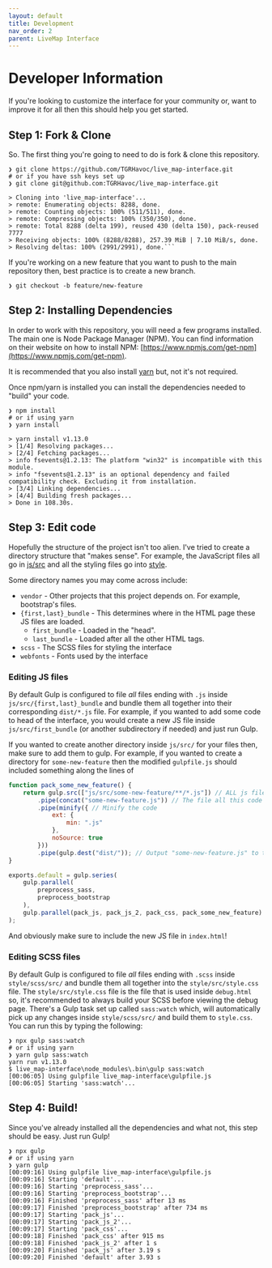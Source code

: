 ```yaml
---
layout: default
title: Development
nav_order: 2
parent: LiveMap Interface
---
```


# Developer Information

If you're looking to customize the interface for your community or, want to improve it for all then this should help you get started.

## Step 1: Fork & Clone

So. The first thing you're going to need to do is fork & clone this repository.
```shell
❯ git clone https://github.com/TGRHavoc/live_map-interface.git
# or if you have ssh keys set up
❯ git clone git@github.com:TGRHavoc/live_map-interface.git

> Cloning into 'live_map-interface'...
> remote: Enumerating objects: 8288, done.
> remote: Counting objects: 100% (511/511), done.
> remote: Compressing objects: 100% (350/350), done.
> remote: Total 8288 (delta 199), reused 430 (delta 150), pack-reused 7777
> Receiving objects: 100% (8288/8288), 257.39 MiB | 7.10 MiB/s, done.
> Resolving deltas: 100% (2991/2991), done.```
```

If you're working on a new feature that you want to push to the main repository then, best practice is to create a new branch.
```shell
❯ git checkout -b feature/new-feature
```

## Step 2: Installing Dependencies

In order to work with this repository, you will need a few programs installed.
The main one is Node Package Manager (NPM).
You can find information on their website on how to install NPM: [https://www.npmjs.com/get-npm](https://www.npmjs.com/get-npm).

It is recommended that you also install [yarn](https://classic.yarnpkg.com/en/docs/install/) but, not it's not required.

Once npm/yarn is installed you can install the dependencies needed to "build" your code.

```
❯ npm install 
# or if using yarn
❯ yarn install

> yarn install v1.13.0
> [1/4] Resolving packages...
> [2/4] Fetching packages...
> info fsevents@1.2.13: The platform "win32" is incompatible with this module.
> info "fsevents@1.2.13" is an optional dependency and failed compatibility check. Excluding it from installation.
> [3/4] Linking dependencies...
> [4/4] Building fresh packages...
> Done in 108.30s.
```

## Step 3: Edit code

Hopefully the structure of the project isn't too alien.
I've tried to create a directory structure that "makes sense".
For example, the JavaScript files all go in [js/src](https://github.com/TGRHavoc/live_map-interface/tree/master/js) and all the styling files go into [style](https://github.com/TGRHavoc/live_map-interface/tree/master/style).

Some directory names you may come across include:
- `vendor` - Other projects that this project depends on. For example, bootstrap's files.
- `{first,last}_bundle` - This determines where in the HTML page these JS files are loaded.
  - `first_bundle` - Loaded in the "head".
  - `last_bundle` - Loaded after all the other HTML tags.
- `scss` - The SCSS files for styling the interface
- `webfonts` - Fonts used by the interface

### Editing JS files

By default Gulp is configured to file _all_ files ending with `.js` inside `js/src/{first,last}_bundle` and bundle them all together into their corresponding `dist/*.js` file.
For example, if you wanted to add some code to head of the interface, you would create a new JS file inside `js/src/first_bundle` (or another subdirectory if needed) and just run Gulp.

If you wanted to create another directory inside `js/src/` for your files then, make sure to add them to gulp.
For example, if you wanted to create a directory for `some-new-feature` then the modified `gulpfile.js` should included something along the lines of
```js
function pack_some_new_feature() {
    return gulp.src(["js/src/some-new-feature/**/*.js"]) // ALL js files, even ones in subdirectories
        .pipe(concat("some-new-feature.js")) // The file all this code will be placed into
        .pipe(minify({ // Minify the code 
            ext: {
                min: ".js"
            },
            noSource: true
        }))
        .pipe(gulp.dest("dist/")); // Output "some-new-feature.js" to the "dist/" folder
}

exports.default = gulp.series(
    gulp.parallel(
        preprocess_sass,
        preprocess_bootstrap
    ),
    gulp.parallel(pack_js, pack_js_2, pack_css, pack_some_new_feature) // Make sure we run the function we just created
);
```

And obviously make sure to include the new JS file in `index.html`!


### Editing SCSS files

By default Gulp is configured to file _all_ files ending with `.scss` inside `style/scss/src/` and bundle them all together into the `style/src/style.css` file.
The `style/src/style.css` file is the file that is used inside `debug.html` so, it's recommended to always build your SCSS before viewing the debug page.
There's a Gulp task set up called `sass:watch` which, will automatically pick up any changes inside `style/scss/src/` and build them to `style.css`.
You can run this by typing the following:
```shell
❯ npx gulp sass:watch
# or if using yarn
❯ yarn gulp sass:watch
yarn run v1.13.0
$ live_map-interface\node_modules\.bin\gulp sass:watch
[00:06:05] Using gulpfile live_map-interface\gulpfile.js
[00:06:05] Starting 'sass:watch'...
```

## Step 4: Build!

Since you've already installed all the dependencies and what not, this step should be easy.
Just run Gulp!

```
❯ npx gulp
# or if using yarn
❯ yarn gulp
[00:09:16] Using gulpfile live_map-interface\gulpfile.js
[00:09:16] Starting 'default'...
[00:09:16] Starting 'preprocess_sass'...
[00:09:16] Starting 'preprocess_bootstrap'...
[00:09:16] Finished 'preprocess_sass' after 13 ms
[00:09:17] Finished 'preprocess_bootstrap' after 734 ms
[00:09:17] Starting 'pack_js'...
[00:09:17] Starting 'pack_js_2'...
[00:09:17] Starting 'pack_css'...
[00:09:18] Finished 'pack_css' after 915 ms
[00:09:18] Finished 'pack_js_2' after 1 s
[00:09:20] Finished 'pack_js' after 3.19 s
[00:09:20] Finished 'default' after 3.93 s
```
